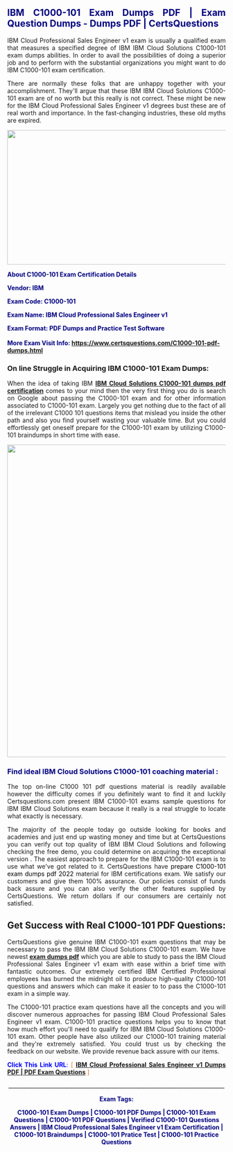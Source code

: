 <h2 style="text-align: justify;"><span style="color: #000080;">IBM C1000-101 Exam Dumps PDF | Exam Question Dumps - Dumps PDF | CertsQuestions</span></h2>
<p style="text-align: justify;">IBM Cloud Professional Sales Engineer v1 exam is usually a qualified exam that measures a specified degree of IBM IBM Cloud Solutions C1000-101 exam dumps abilities. In order to avail the possibilities of doing a superior job and to perform with the substantial organizations you might want to do IBM C1000-101 exam certification.</p>
<p style="text-align: justify;">There are normally these folks that are unhappy together with your accomplishment. They'll argue that these IBM IBM Cloud Solutions C1000-101 exam are of no worth but this really is not correct. These might be new for the IBM Cloud Professional Sales Engineer v1 degrees bust these are of real worth and importance. In the fast-changing industries, these old myths are expired.</p>
<p><img style="display: block; margin-left: auto; margin-right: auto;" src="https://i.imgur.com/eaP4ae9.png" width="840" height="310" /></p>
<p><span style="color: #000080;"><strong>About C1000-101 Exam Certification Details</strong></span></p>
<p><span style="color: #000080;"><strong>Vendor: IBM<br /></strong></span></p>
<p><span style="color: #000080;"><strong>Exam Code: C1000-101</strong></span></p>
<p><span style="color: #000080;"><strong>Exam Name: IBM Cloud Professional Sales Engineer v1</strong></span></p>
<p><span style="color: #000080;"><strong>Exam Format: PDF Dumps and Practice Test Software<br /><br />More Exam Visit Info: <span style="color: #ff6600;"><a href="https://www.certsquestions.com/C1000-101-pdf-dumps.html">https://www.certsquestions.com/C1000-101-pdf-dumps.html</a></span></strong></span></p>
<h3>On line Struggle in Acquiring IBM C1000-101 Exam Dumps:</h3>
<p style="text-align: justify;">When the idea of taking IBM <a href="https://www.certsquestions.com/C1000-101-pdf-dumps.html"><strong>IBM Cloud Solutions C1000-101 dumps pdf certification</strong></a> comes to your mind then the very first thing you do is search on Google about passing the C1000-101 exam and for other information associated to C1000-101 exam. Largely you get nothing due to the fact of all of the irrelevant C1000 101 questions items that mislead you inside the other path and also you find yourself wasting your valuable time. But you could effortlessly get oneself prepare for the C1000-101 exam by utilizing C1000-101 braindumps in short time with ease.</p>
<p><a href="https://www.certsquestions.com/C1000-101-pdf-dumps.html"><img style="display: block; margin-left: auto; margin-right: auto;" src="https://i.imgur.com/pxhoKQ2.png" width="720" /></a></p>
<h3><span style="color: #000080;">Find ideal IBM Cloud Solutions C1000-101 coaching material :</span></h3>
<p style="text-align: justify;">The top on-line C1000 101 pdf questions material is readily available however the difficulty comes if you definitely want to find it and luckily Certsquestions.com present IBM C1000-101 exams sample questions for IBM IBM Cloud Solutions exam because it really is a real struggle to locate what exactly is necessary.</p>
<p style="text-align: justify;">The majority of the people today go outside looking for books and academies and just end up wasting money and time but at CertsQuestions you can verify out top quality of IBM IBM Cloud Solutions and following checking the free demo, you could determine on acquiring the exceptional version . The easiest approach to prepare for the IBM C1000-101 exam is to use what we've got related to it. CertsQuestions have <span style="color: #000000;">prepare C1000-101 exam dumps pdf 2022</span> material for IBM certifications exam. We satisfy our customers and give them 100% assurance. Our policies consist of funds back assure and you can also verify the other features supplied by CertsQuestions. We return dollars if our consumers are certainly not satisfied.</p>
<h2>Get Success with Real C1000-101 PDF Questions:</h2>
<p style="text-align: justify;">CertsQuestions give genuine IBM C1000-101 exam questions that may be necessary to pass the IBM IBM Cloud Solutions C1000-101 exam. We have newest<strong>&nbsp;<a href="https://www.certsquestions.com/">exam dumps pdf</a></strong>&nbsp;which you are able to study to pass the IBM Cloud Professional Sales Engineer v1 exam with ease within a brief time with fantastic outcomes. Our extremely certified IBM Certified Professional employees has burned the midnight oil to produce high-quality C1000-101 questions and answers which can make it easier to to pass the C1000-101 exam in a simple way.</p>
<p style="text-align: justify;">The C1000-101 practice exam questions have all the concepts and you will discover numerous approaches for passing IBM Cloud Professional Sales Engineer v1 exam. C1000-101 practice questions helps you to know that how much effort you'll need to qualify for IBM IBM Cloud Solutions C1000-101 exam. Other people have also utilized our C1000-101 training material and they're extremely satisfied. You could trust us by checking the feedback on our website. We provide revenue back assure with our items.</p>
<p style="text-align: justify;"><span style="color: #0000ff;"><strong>Click This Link URL</strong>:</span> <span style="color: #ff6600;">[ <strong><a href="https://www.certsquestions.com/ibm-certified-professional-certification.html">IBM Cloud Professional Sales Engineer v1 Dumps PDF | PDF Exam Questions</a></strong> ]</span></p>
<p style="text-align: center;">______________________________________________________________________________</p>
<p style="text-align: center;"><span style="color: #000080;"><strong>Exam Tags:</strong></span></p>
<p style="text-align: center;"><span style="color: #000080;"><strong>C1000-101 Exam Dumps | C1000-101 PDF Dumps | C1000-101 Exam Questions | C1000-101 PDF Questions | Verified C1000-101 Questions Answers | IBM Cloud Professional Sales Engineer v1 Exam Certification | C1000-101 Braindumps | C1000-101 Pratice Test | C1000-101 Practice Questions</strong></span></p>
